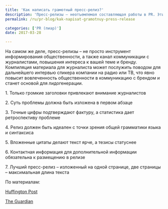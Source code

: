 ```yaml
---
title: 'Как написать грамотный пресс-релиз?'
description: 'Пресс-релизы – неотъемлемая составляющая работы в PR. Эти короткие и очень информативные документы оглашают появление новых продуктов, анонсируют предстоящие мероприятия и освещают другие информационные поводы компании. Задача пиарщика - не перегрузить журналиста информацией, но при этом заинтересовать его, правильно позиционируя информационный повод. Как добиться успеха в'
permalink: /ru/pr-blog/kak-napisat-gramotnuy-press-release

categories: ['PR (пиар)']
date: 2017-03-28

---
```

<p>На самом же деле, пресс-релизы &ndash; не просто инструмент информирования общественности, а также канал коммуникации с журналистами, повышения интереса к вашей теме и бренду. Компиляция материала для журналиста может послужить поводом для дальнейшего интервью спикера компании на радио или ТВ, что явно повысит вовлеченность общественности в коммуникацию с брендом и станет основой для лидогенерации.</p>
<p>1. Только громкие заголовки привлекают внимание журналистов</p>
<p>2. Суть проблемы должна быть изложена в первом абзаце</p>
<p>3. Точные цифры подтверждают фактуру, а статистика дает ретроспективу проблеме</p>
<p>4. Релиз должен быть идеален с точки зрения общей грамматики языка и синтаксиса</p>
<p>5. Вложенные цитаты делают текст ярче, а тезисы статуснее</p>
<p>6. Контактная информация для дополнительной информации обязательна к размещению в релизе</p>
<p>7. Лучший пресс-релиз &ndash; изложенный на одной странице, две страницы &ndash; максимальная длина текста</p>
<p>По материалам:</p>
<p><a href="https://www.huffingtonpost.com/zach-cutler/press-release-tips_b_2120630.html" target="_blank" rel="noopener noreferrer">Huffington Post</a></p>
<p><a href="https://www.theguardian.com/small-business-network/2014/jul/14/how-to-write-press-release" target="_blank" rel="noopener noreferrer">The Guardian</a></p>

